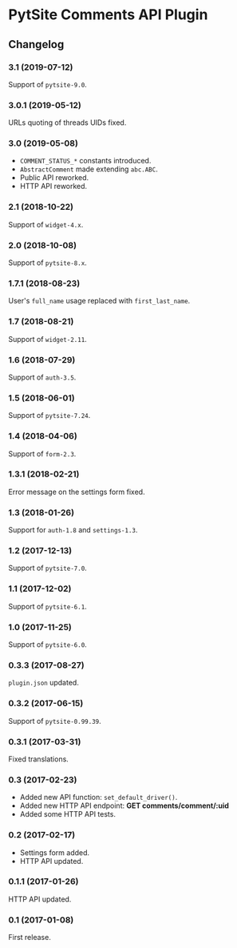 # PytSite Comments API Plugin


## Changelog


### 3.1 (2019-07-12)

Support of `pytsite-9.0`.


### 3.0.1 (2019-05-12)

URLs quoting of threads UIDs fixed.


### 3.0 (2019-05-08)

- `COMMENT_STATUS_*` constants introduced.
- `AbstractComment` made extending `abc.ABC`.
- Public API reworked.
- HTTP API reworked.


### 2.1 (2018-10-22)

Support of `widget-4.x`.


### 2.0 (2018-10-08)

Support of `pytsite-8.x`.


### 1.7.1 (2018-08-23)

User's `full_name` usage replaced with `first_last_name`.


### 1.7 (2018-08-21)

Support of `widget-2.11`.


### 1.6 (2018-07-29)

Support of `auth-3.5`.


### 1.5 (2018-06-01)

Support of `pytsite-7.24`.


### 1.4 (2018-04-06)

Support of `form-2.3`.


### 1.3.1 (2018-02-21)

Error message on the settings form fixed.


### 1.3 (2018-01-26)

Support for `auth-1.8` and `settings-1.3`.


### 1.2 (2017-12-13)

Support of `pytsite-7.0`.


### 1.1 (2017-12-02)

Support of `pytsite-6.1`.


### 1.0 (2017-11-25)

Support of `pytsite-6.0`.


### 0.3.3 (2017-08-27)

`plugin.json` updated.


### 0.3.2 (2017-06-15)

Support of `pytsite-0.99.39`.


### 0.3.1 (2017-03-31)
Fixed translations.


### 0.3 (2017-02-23)

- Added new API function: `set_default_driver()`.
- Added new HTTP API endpoint: **GET comments/comment/:uid**
- Added some HTTP API tests.


### 0.2 (2017-02-17)

- Settings form added.
- HTTP API updated.


### 0.1.1 (2017-01-26)

HTTP API updated.


### 0.1 (2017-01-08)

First release.
